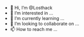 - 👋 Hi, I’m @Losthack
- 👀 I’m interested in ...
- 🌱 I’m currently learning ...
- 💞️ I’m looking to collaborate on ...
- 📫 How to reach me ...

<!---
Losthack/Losthack is a ✨ special ✨ repository because its `README.md` (this file) appears on your GitHub profile.
You can click the Preview link to take a look at your changes.
--->
